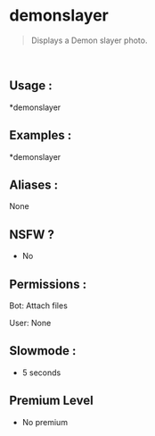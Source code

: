 # demonslayer

> Displays a Demon slayer photo.

<br>

## Usage :

*demonslayer

## Examples :

*demonslayer

## Aliases :

None

## NSFW ?

- No

## Permissions :

Bot: Attach files
<br>

User: None

## Slowmode :

- 5 seconds

## Premium Level

- No premium